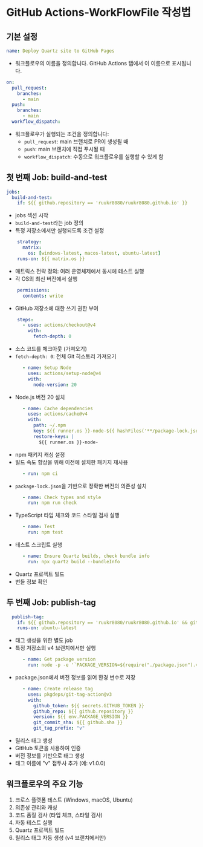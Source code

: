 # GitHub Actions-WorkFlowFile 작성법

## 기본 설정
```yaml
name: Deploy Quartz site to GitHub Pages
```
- 워크플로우의 이름을 정의합니다. GitHub Actions 탭에서 이 이름으로 표시됩니다.

```yaml
on:
  pull_request:
    branches:
      - main
  push:
    branches:
      - main
  workflow_dispatch:
```
- 워크플로우가 실행되는 조건을 정의합니다:
  - `pull_request`: main 브랜치로 PR이 생성될 때
  - `push`: main 브랜치에 직접 푸시될 때
  - `workflow_dispatch`: 수동으로 워크플로우를 실행할 수 있게 함

## 첫 번째 Job: build-and-test

```yaml
jobs:
  build-and-test:
    if: ${{ github.repository == 'ruukr8080/ruukr8080.github.io' }}
```
- jobs 섹션 시작
- `build-and-test`라는 job 정의
- 특정 저장소에서만 실행되도록 조건 설정

```yaml
    strategy:
      matrix:
        os: [windows-latest, macos-latest, ubuntu-latest]
    runs-on: ${{ matrix.os }}
```
- 매트릭스 전략 정의: 여러 운영체제에서 동시에 테스트 실행
- 각 OS의 최신 버전에서 실행

```yaml
    permissions:
      contents: write
```
- GitHub 저장소에 대한 쓰기 권한 부여

```yaml
    steps:
      - uses: actions/checkout@v4
        with:
          fetch-depth: 0
```
- 소스 코드를 체크아웃 (가져오기)
- `fetch-depth: 0`: 전체 Git 히스토리 가져오기

```yaml
      - name: Setup Node
        uses: actions/setup-node@v4
        with:
          node-version: 20
```
- Node.js 버전 20 설치

```yaml
      - name: Cache dependencies
        uses: actions/cache@v4
        with:
          path: ~/.npm
          key: ${{ runner.os }}-node-${{ hashFiles('**/package-lock.json') }}
          restore-keys: |
            ${{ runner.os }}-node-
```
- npm 패키지 캐싱 설정
- 빌드 속도 향상을 위해 이전에 설치한 패키지 재사용

```yaml
      - run: npm ci
```
- `package-lock.json`을 기반으로 정확한 버전의 의존성 설치

```yaml
      - name: Check types and style
        run: npm run check
```
- TypeScript 타입 체크와 코드 스타일 검사 실행

```yaml
      - name: Test
        run: npm test
```
- 테스트 스크립트 실행

```yaml
      - name: Ensure Quartz builds, check bundle info
        run: npx quartz build --bundleInfo
```
- Quartz 프로젝트 빌드
- 번들 정보 확인

## 두 번째 Job: publish-tag

```yaml
  publish-tag:
    if: ${{ github.repository == 'ruukr8080/ruukr8080.github.io' && github.ref == 'refs/heads/v4' }}
    runs-on: ubuntu-latest
```
- 태그 생성을 위한 별도 job
- 특정 저장소의 v4 브랜치에서만 실행

```yaml
      - name: Get package version
        run: node -p -e '`PACKAGE_VERSION=${require("./package.json").version}`' >> $GITHUB_ENV
```
- package.json에서 버전 정보를 읽어 환경 변수로 저장

```yaml
      - name: Create release tag
        uses: pkgdeps/git-tag-action@v3
        with:
          github_token: ${{ secrets.GITHUB_TOKEN }}
          github_repo: ${{ github.repository }}
          version: ${{ env.PACKAGE_VERSION }}
          git_commit_sha: ${{ github.sha }}
          git_tag_prefix: "v"
```
- 릴리스 태그 생성
- GitHub 토큰을 사용하여 인증
- 버전 정보를 기반으로 태그 생성
- 태그 이름에 "v" 접두사 추가 (예: v1.0.0)

## 워크플로우의 주요 기능
1. 크로스 플랫폼 테스트 (Windows, macOS, Ubuntu)
2. 의존성 관리와 캐싱
3. 코드 품질 검사 (타입 체크, 스타일 검사)
4. 자동 테스트 실행
5. Quartz 프로젝트 빌드
6. 릴리스 태그 자동 생성 (v4 브랜치에서만)